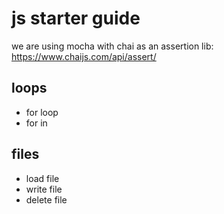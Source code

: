 js starter guide 
================

we are using mocha with chai as an assertion lib: https://www.chaijs.com/api/assert/


loops
-----

 * for loop
 * for in

files
-----
 
 * load file
 * write file
 * delete file 

